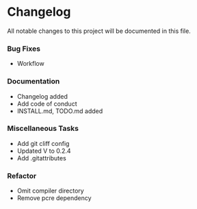 # Changelog
All notable changes to this project will be documented in this file.


### Bug Fixes

- Workflow

### Documentation

- Changelog added
- Add code of conduct
- INSTALL.md, TODO.md added

### Miscellaneous Tasks

- Add git cliff config
- Updated V to 0.2.4
- Add .gitattributes

### Refactor

- Omit compiler directory
- Remove pcre dependency

<!-- generated by git-cliff -->
